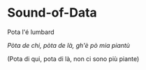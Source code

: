 # Sound-of-Data
Pota l'é lumbard

_Pòta de chi, pòta de là, gh'è pò mia piantù_

(Pota di qui, pota di là, non ci sono più piante)
